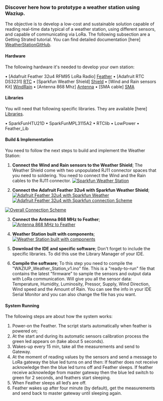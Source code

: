 
### Discover here how to prototype a weather station using Waziup.

The objective is to develop a low-cost and sustainable solution capable of reading real-time data typical of a weather station, using different sensors, and capable of communicating via LoRa. The following subsection are a Getting Strated tutorial. You can find detailed documentation [here] [WeatherStationGitHub]. 


#### Hardware

The following hardware it's needed to develop your own station:

•	[Adafruit Feather 32u4 RFM95 LoRa Radio] [Feather]
•	[Adafruit RTC DS3231] [RTC]
•	[Sparkfun Weather Shield] [Shield]
•	[Wind and Rain sensors Kit] [WindRain]
•	[Antenna 868 Mhz] [Antenna]
•	[SMA cable] [SMA] 

#### Libraries
You will need that following specific libraries. They are available [here] [Libraries].

•	SparkFunHTU21D
•	SparkFunMPL3115A2
•	RTClib
•	LowPower
•	Feather_Lib


#### Build & Implementation

You need to follow the next steps to build and implement the Weather Station:

1) **Connect the Wind and Rain sensors to the Weather Shield**;
The Weather Shield come with two unpopulated RJ11 connector spaces that you need to soldering. You need to connect the Wind and the Rain cables to the RJ11 connector.
[![Sparkfun Weather Station](https://raw.githubusercontent.com/Waziup/waziup.io/master/content/documentation/mvps/agri_images/WeatherStationRJ11.jpg)](https://raw.githubusercontent.com/Waziup/waziup.io/master/content/documentation/mvps/agri_images/WeatherStationRJ11.jpg)

2) **Connect the Adafruit Feather 32u4 with Sparkfun Weather Shield**;
[![Adafruit Feather 32u4 with Sparkfun Weather](https://raw.githubusercontent.com/Waziup/waziup.io/master/content/documentation/mvps/agri_images/pin_connection.png)](https://raw.githubusercontent.com/Waziup/waziup.io/master/content/documentation/mvps/agri_images/pin_connection.png)
[![Adafruit Feather 32u4 with Sparkfun connection Scheme](https://raw.githubusercontent.com/Waziup/waziup.io/master/content/documentation/mvps/agri_images/pin_connection2.png)](https://raw.githubusercontent.com/Waziup/waziup.io/master/content/documentation/mvps/agri_images/pin_connection2.png)

[![Overall Connection Scheme](https://raw.githubusercontent.com/Waziup/waziup.io/master/content/documentation/mvps/agri_images/all_connection.png)](https://raw.githubusercontent.com/Waziup/waziup.io/master/content/documentation/mvps/agri_images/all_connection.png)

3) **Connect the Antenna 868 MHz to Feather**;
[![Antenna 868 MHz to Feather](https://raw.githubusercontent.com/Waziup/waziup.io/master/content/documentation/mvps/agri_images/antenna2feather.png)](https://raw.githubusercontent.com/Waziup/waziup.io/master/content/documentation/mvps/agri_images/antenna2feather.png)

4) **Weather Station built with components**;
[![Weather Station built with components](https://raw.githubusercontent.com/Waziup/waziup.io/master/content/documentation/mvps/agri_images/implemented.png)](https://raw.githubusercontent.com/Waziup/waziup.io/master/content/documentation/mvps/agri_images/implemented.png)


5) **Download the IDE and specific software**;
Don't forget to include the specific libraries. To did this use the Library Manager of your IDE.

6) **Compile the software**;
To this step you need to compile the "WAZIUP_Weather_Station_v1.ino" file. This is a "ready-to-run" file that contains the latest "firmware" to sample the sensors and output data with LoRa communication. Will give you all the sensor data: Temperature, Humidity, Luminosity, Pressor, Supply, Wind Direction, Wind speed and the Amount of Rain. You can see the info in your IDE Serial Monitor and you can also change the file has you want.

#### System Running

The following steps are about how the system works:

1)	Power-on the Feather. The script starts automatically when feather is powered on;
2)	At the start and during its automatic sensors calibration process the green led appears on (take about 5 seconds). 
3)	Wakes-up every 15 min, take all the measurements and send to Gateway.
4)	At the moment of reading values by the sensors and send a message to LoRa gateway the blue led turns on and then: If feather does not receive acknowledge then the blue led turns off and Feather sleeps. If feather receive acknowledge from master gateway then the blue led switch to green for 2 seconds, and feathers start sleeping.
5)	When Feather sleeps all led’s are off.
6)	Feather wakes up after four minute (by default), get the measurements and send back to master gateway until sleeping again.


   [Feather]: <https://www.adafruit.com/product/3078>
   [Shield]: <https://www.sparkfun.com/products/12081>
   [RTC]: <https://www.adafruit.com/product/3013>  
   [WindRain]: <https://www.sparkfun.com/products/8942>
   [Antenna]: <https://www.cooking-hacks.com/868mhz-antenna>
   [SMA]: <https://www.cooking-hacks.com/interface-cable-rp-sma-to-u-fl>
   [Libraries]: <https://github.com/unparallel-innovation/UI_Waziup_Weather_Station/tree/master/WAZIUP%20Weather%20Station%20Client/lib>
   [WeatherStationGitHub]: <https://github.com/unparallel-innovation/UI_Waziup_Weather_Station>